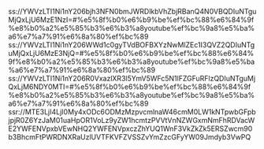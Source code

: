 ss://YWVzLTI1Ni1nY206bjh3NFN0bmJWRDlkbVhZbjRBanQ4N0VBQDIuNTguMjQxLjU6MzE1NzI=#%e5%8f%b0%e6%b9%be%ef%bc%88%e6%84%9f%e8%b0%a2%e5%85%b3%e6%b3%a8youtube%ef%bc%9a8%e5%ba%a6%e7%a7%91%e6%8a%80%ef%bc%89
ss://YWVzLTI1Ni1nY206WWd1c0gyTVdBOFBXYzNwMlZEc1I3QVZ2QDIuNTguMjQxLjU6MzE3NjQ=#%e5%8f%b0%e6%b9%be%ef%bc%88%e6%84%9f%e8%b0%a2%e5%85%b3%e6%b3%a8youtube%ef%bc%9a8%e5%ba%a6%e7%a7%91%e6%8a%80%ef%bc%89
ss://YWVzLTI1Ni1nY206R0VxazlXR3l5YmV5WFc5N1lFZGFuRFlzQDIuNTguMjQxLjM6NDY0MTI=#%e5%8f%b0%e6%b9%be%ef%bc%88%e6%84%9f%e8%b0%a2%e5%85%b3%e6%b3%a8youtube%ef%bc%9a8%e5%ba%a6%e7%a7%91%e6%8a%80%ef%bc%89
ssr://MTE3LjI4LjI0My4xODc6ODMzMzpvcmlnaW46cmM0LW1kNTpwbGFpbjpjR0Z6YzJaM01uaHpOR1VoLz9yZW1hcmtzPVVtVnNZWGxmNmFhRDVacWE2YWFENVpxbVEwNHQ2YWFENVpxczZhYUQ1WnF3VkZkZk5ERSZwcm90b3BhcmFtPWRDNXRaUzlUVTFKVFZVSSZvYmZzcGFyYW09Jmdyb3VwPQ
